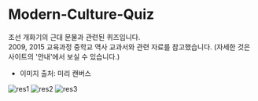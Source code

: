 # Modern-Culture-Quiz

조선 개화기의 근대 문물과 관련된 퀴즈입니다.
<br>2009, 2015 교육과정 중학교 역사 교과서와 관련 자료를 참고했습니다. (자세한 것은 사이트의 '안내'에서 보실 수 있습니다.)

- 이미지 출처: 미리 캔버스

![res1](https://user-images.githubusercontent.com/68271159/121519166-56e2ad80-ca2c-11eb-870a-01ecfc9d45bb.png)
![res2](https://user-images.githubusercontent.com/68271159/121519167-5813da80-ca2c-11eb-89a0-8ba0ac3944d1.png)
![res3](https://user-images.githubusercontent.com/68271159/121519168-5813da80-ca2c-11eb-8000-0cedf7d3871b.png)

